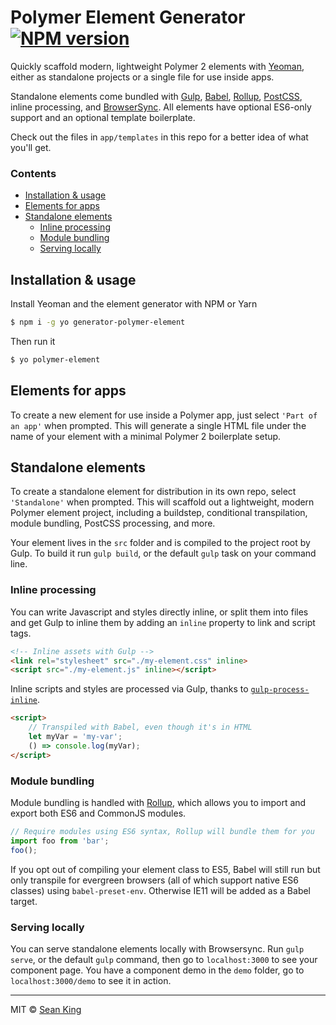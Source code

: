# Polymer Element Generator [![NPM version][npm-badge]][npm-url]

Quickly scaffold modern, lightweight Polymer 2 elements with [Yeoman][yeoman], either as standalone projects or a single file for use inside apps.

Standalone elements come bundled with [Gulp][gulp], [Babel][babel], [Rollup][rollup], [PostCSS][postcss], inline processing, and [BrowserSync][browsersync]. All elements have optional ES6-only support and an optional template boilerplate.

Check out the files in `app/templates` in this repo for a better idea of what you'll get.

### Contents

- [Installation & usage](#installation--usage)
- [Elements for apps](#elements-for-apps)
- [Standalone elements](#standalone-elements)
    - [Inline processing](#inline-processing)
    - [Module bundling](#module-bundling)
    - [Serving locally](#serving-locally)


## Installation & usage

Install Yeoman and the element generator with NPM or Yarn

```sh
$ npm i -g yo generator-polymer-element
```

Then run it

```sh
$ yo polymer-element
```

## Elements for apps

To create a new element for use inside a Polymer app, just select `'Part of an app'` when prompted. This will generate a single HTML file under the name of your element with a minimal Polymer 2 boilerplate setup.


## Standalone elements

To create a standalone element for distribution in its own repo, select `'Standalone'` when prompted. This will scaffold out a lightweight, modern Polymer element project, including a buildstep, conditional transpilation, module bundling, PostCSS processing, and more.

Your element lives in the `src` folder and is compiled to the project root by Gulp. To build it run `gulp build`, or the default `gulp` task on your command line.

### Inline processing 

You can write Javascript and styles directly inline, or split them into files and get Gulp to inline them by adding an `inline` property to link and script tags.

```html
<!-- Inline assets with Gulp -->
<link rel="stylesheet" src="./my-element.css" inline>
<script src="./my-element.js" inline></script>
```

Inline scripts and styles are processed via Gulp, thanks to [`gulp-process-inline`][process-inline].

```html
<script>
    // Transpiled with Babel, even though it's in HTML
    let myVar = 'my-var';
    () => console.log(myVar);
</script>
```

### Module bundling 

Module bundling is handled with [Rollup][rollup], which allows you to import and export both ES6 and CommonJS modules.

```js
// Require modules using ES6 syntax, Rollup will bundle them for you
import foo from 'bar';
foo(); 
```

If you opt out of compiling your element class to ES5, Babel will still run but only transpile for evergreen browsers (all of which support native ES6 classes) using `babel-preset-env`. Otherwise IE11 will be added as a Babel target.

### Serving locally

You can serve standalone elements locally with Browsersync. Run `gulp serve`, or the default `gulp` command, then go to `localhost:3000` to see your component page. You have a component demo in the `demo` folder, go to `localhost:3000/demo` to see it in action.

***

MIT © [Sean King](https://twitter.com/seaneking)

[npm-badge]: https://img.shields.io/npm/v/generator-polymer-element.svg
[npm-url]: https://npmjs.org/package/generator-polymer-element

[yeoman]: http://yeoman.io
[gulp]: https://gulpjs.com
[postcss]: https://github.com/postcss/postcss
[babel]: http://babeljs.io
[rollup]: http://rollupjs.org
[browsersync]: http://browsersync.io/
[process-inline]: https://github.com/simplaio/gulp-process-inline
